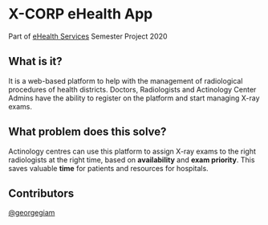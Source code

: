# X-CORP eHealth App

Part of [eHealth Services](https://www.ds.unipi.gr/en/courses/e-health-services-2/) Semester Project 2020

## What is it?

It is a web-based platform to help with the management of radiological procedures of health districts.
Doctors, Radiologists and Actinology Center Admins have the ability to register on the platform and start managing X-ray exams.

## What problem does this solve?

Actinology centres can use this platform to assign X-ray exams to the right radiologists at the right time, based on **availability** and **exam priority**. This saves valuable **time** for patients and resources for hospitals.

## Contributors

[@georgegiam](https://github.com/georgegiam)
